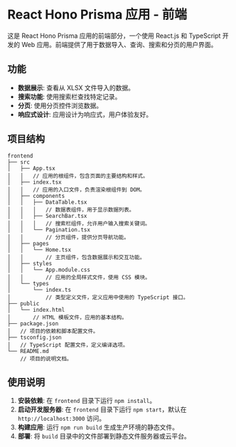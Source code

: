 # React Hono Prisma 应用 - 前端

这是 React Hono Prisma 应用的前端部分，一个使用 React.js 和 TypeScript 开发的 Web 应用。前端提供了用于数据导入、查询、搜索和分页的用户界面。

## 功能

- **数据展示**: 查看从 XLSX 文件导入的数据。
- **搜索功能**: 使用搜索栏查找特定记录。
- **分页**: 使用分页控件浏览数据。
- **响应式设计**: 应用设计为响应式，用户体验友好。

## 项目结构

```
frontend
├── src
│   ├── App.tsx
│   │   // 应用的根组件，包含页面的主要结构和样式。
│   ├── index.tsx
│   │   // 应用的入口文件，负责渲染根组件到 DOM。
│   ├── components
│   │   ├── DataTable.tsx
│   │   │   // 数据表组件，用于显示数据列表。
│   │   ├── SearchBar.tsx
│   │   │   // 搜索栏组件，允许用户输入搜索关键词。
│   │   └── Pagination.tsx
│   │       // 分页组件，提供分页导航功能。
│   ├── pages
│   │   └── Home.tsx
│   │       // 主页组件，包含数据展示和交互功能。
│   ├── styles
│   │   └── App.module.css
│   │       // 应用的全局样式文件，使用 CSS 模块。
│   └── types
│       └── index.ts
│           // 类型定义文件，定义应用中使用的 TypeScript 接口。
├── public
│   └── index.html
│       // HTML 模板文件，应用的基本结构。
├── package.json
│   // 项目的依赖和脚本配置文件。
├── tsconfig.json
│   // TypeScript 配置文件，定义编译选项。
└── README.md
    // 项目的说明文档。
```

## 使用说明
1. **安装依赖**: 在 `frontend` 目录下运行 `npm install`。
2. **启动开发服务器**: 在 `frontend` 目录下运行 `npm start`，默认在 `http://localhost:3000` 访问。
3. **构建应用**: 运行 `npm run build` 生成生产环境的静态文件。 
4. **部署**: 将 `build` 目录中的文件部署到静态文件服务器或云平台。
